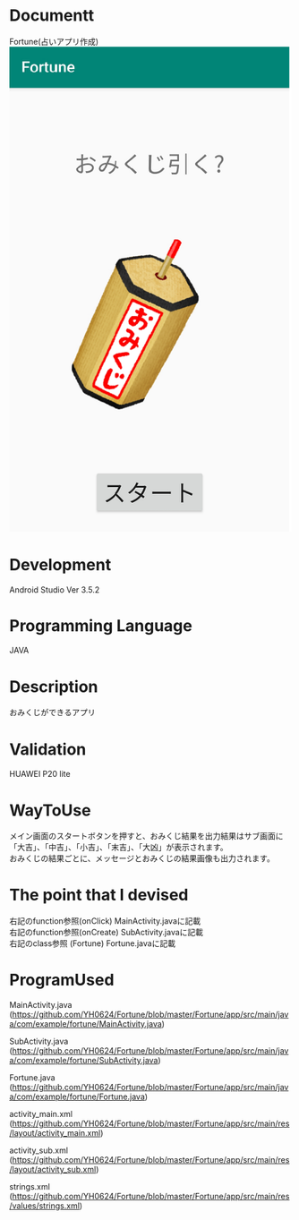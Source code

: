 # Documentt<br>
  Fortune(占いアプリ作成)<br>
  <img src="https://github.com/YH0624/Fortune/blob/master/MainScreen.jpg" >

# Development<br>
  Android Studio Ver 3.5.2
  
# Programming Language<br>
  JAVA

# Description<br>
  おみくじができるアプリ
  
# Validation<br>
  HUAWEI P20 lite
  
# WayToUse<br>
  メイン画面のスタートボタンを押すと、おみくじ結果を出力結果はサブ画面に<br>
  「大吉」、「中吉」、「小吉」、「末吉」、「大凶」が表示されます。<br>
  おみくじの結果ごとに、メッセージとおみくじの結果画像も出力されます。
  
# The point that I devised <br>
  右記のfunction参照(onClick)  MainActivity.javaに記載 <br>
  右記のfunction参照(onCreate) SubActivity.javaに記載  <br>
  右記のclass参照   (Fortune)  Fortune.javaに記載      <br>
  
# ProgramUsed
 MainActivity.java 
 (https://github.com/YH0624/Fortune/blob/master/Fortune/app/src/main/java/com/example/fortune/MainActivity.java)
 
 SubActivity.java  
 (https://github.com/YH0624/Fortune/blob/master/Fortune/app/src/main/java/com/example/fortune/SubActivity.java)
 
 Fortune.java
 (https://github.com/YH0624/Fortune/blob/master/Fortune/app/src/main/java/com/example/fortune/Fortune.java)
 
 activity_main.xml                              
 (https://github.com/YH0624/Fortune/blob/master/Fortune/app/src/main/res/layout/activity_main.xml)
 
 activity_sub.xml  
 (https://github.com/YH0624/Fortune/blob/master/Fortune/app/src/main/res/layout/activity_sub.xml)
 
 strings.xml       
 (https://github.com/YH0624/Fortune/blob/master/Fortune/app/src/main/res/values/strings.xml)
